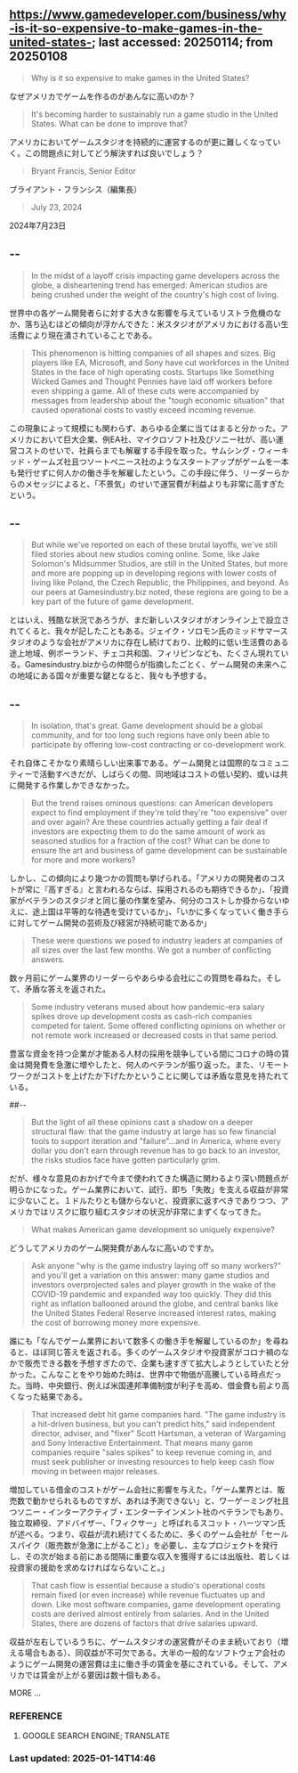 ## https://www.gamedeveloper.com/business/why-is-it-so-expensive-to-make-games-in-the-united-states-; last accessed: 20250114; from 20250108

> Why is it so expensive to make games in the United States?

なぜアメリカでゲームを作るのがあんなに高いのか？

> It's becoming harder to sustainably run a game studio in the United States. What can be done to improve that?

アメリカにおいてゲームスタジオを持続的に運営するのが更に難しくなっていく。この問題点に対してどう解決すれば良いでしょう？

> Bryant Francis, Senior Editor

ブライアント・フランシス（編集長）

> July 23, 2024

2024年7月23日


## --

> In the midst of a layoff crisis impacting game developers across the globe, a disheartening trend has emerged: American studios are being crushed under the weight of the country's high cost of living.

世界中の各ゲーム開発者らに対する大きな影響を与えているリストラ危機のなか、落ち込むほどの傾向が浮かんできた：米スタジオがアメリカにおける高い生活費により現在潰されていることである。

> This phenomenon is hitting companies of all shapes and sizes. Big players like EA, Microsoft, and Sony have cut workforces in the United States in the face of high operating costs. Startups like Something Wicked Games and Thought Pennies have laid off workers before even shipping a game. All of these cuts were accompanied by messages from leadership about the "tough economic situation" that caused operational costs to vastly exceed incoming revenue.

この現象によって規模にも関わらず、あらゆる企業に当てはまると分かった。アメリカにおいて巨大企業、例EA社、マイクロソフト社及びソニー社が、高い運営コストのせいで、社員らまでも解雇する手段を取った。サムシング・ウィーキッド・ゲームズ社且つソートペニース社のようなスタートアップがゲームを一本も発行せずに何人かの働き手を解雇したという。この手段に伴う、リーダーらからのメセッジによると、「不景気」のせいで運営費が利益よりも非常に高すぎたという。

## --

> But while we've reported on each of these brutal layoffs, we've still filed stories about new studios coming online. Some, like Jake Solomon's Midsummer Studios, are still in the United States, but more and more are popping up in developing regions with lower costs of living like Poland, the Czech Republic, the Philippines, and beyond. As our peers at Gamesindustry.biz noted, these regions are going to be a key part of the future of game development.

とはいえ、残酷な状況であろうが、まだ新しいスタジオがオンライン上で設立されてくると、我々が記したこともある。ジェイク・ソロモン氏のミッドサマースタジオのような会社がアメリカに存在し続けており、比較的に低い生活費のある途上地域、例ポーランド、チェコ共和国、フィリピンなども、たくさん現れている。Gamesindustry.bizからの仲間らが指摘したごとく、ゲーム開発の未来へこの地域にある国々が重要な鍵となると、我々も予想する。

## --

> In isolation, that's great. Game development should be a global community, and for too long such regions have only been able to participate by offering low-cost contracting or co-development work.

それ自体こそかなり素晴らしい出来事である。ゲーム開発とは国際的なコミュニティーで活動すべきだが、しばらくの間、同地域はコストの低い契約、或いは共に開発する作業しかできなかった。

> But the trend raises ominous questions: can American developers expect to find employment if they're told they're "too expensive" over and over again? Are these countries actually getting a fair deal if investors are expecting them to do the same amount of work as seasoned studios for a fraction of the cost? What can be done to ensure the art and business of game development can be sustainable for more and more workers?

しかし、この傾向により幾つかの質問も挙げられる。「アメリカの開発者のコストが常に『高すぎる』と言われるならば、採用されるのも期待できるか」、「投資家がベテランのスタジオと同じ量の作業を望み、何分のコストしか掛からないゆえに、途上国は平等的な待遇を受けているか」、「いかに多くなっていく働き手らに対してゲーム開発の芸術及び経営が持続可能であるか」

> These were questions we posed to industry leaders at companies of all sizes over the last few months. We got a number of conflicting answers.

数ヶ月前にゲーム業界のリーダーらやあらゆる会社にこの質問を尋ねた。そして、矛盾な答えを返された。

> Some industry veterans mused about how pandemic-era salary spikes drove up development costs as cash-rich companies competed for talent. Some offered conflicting opinions on whether or not remote work increased or decreased costs in that same period.

豊富な資金を持つ企業が才能ある人材の採用を競争している間にコロナの時の賃金は開発費を急激に増やしたと、何人のベテランが振り返った。また、リモートワークがコストを上げたか下げたかということに関しては矛盾な意見を持たれている。

##--

> But the light of all these opinions cast a shadow on a deeper structural flaw: that the game industry at large has so few financial tools to support iteration and "failure"...and in America, where every dollar you don't earn through revenue has to go back to an investor, the risks studios face have gotten particularly grim.

だが、様々な意見のおかげで今まで使われてきた構造に関わるより深い問題点が明らかになった。ゲーム業界において、試行、即ち「失敗」を支える収益が非常に少ないこと。１ドルたりとも儲からないと、投資家に返すべきでありつつ、アメリカではリスクに取り組むスタジオの状況が非常にまずくなってきた。

> What makes American game development so uniquely expensive?

どうしてアメリカのゲーム開発費があんなに高いのですか。

> Ask anyone "why is the game industry laying off so many workers?" and you'll get a variation on this answer: many game studios and investors overprojected sales and player growth in the wake of the COVID-19 pandemic and expanded way too quickly. They did this right as inflation ballooned around the globe, and central banks like the United States Federal Reserve increased interest rates, making the cost of borrowing money more expensive.

誰にも「なんでゲーム業界において数多くの働き手を解雇しているのか」を尋ねると、ほぼ同じ答えを返される。多くのゲームスタジオや投資家がコロナ禍のなかで販売できる数を予想すぎたので、企業も速すぎて拡大しようとしていたと分かった。こんなことをやり始めた時は、世界中で物価が高騰している時点だった。当時、中央銀行、例えば米国連邦準備制度が利子を高め、借金費も前より高くなった結果である。

> That increased debt hit game companies hard. "The game industry is a hit-driven business, but you can't predict hits," said independent director, adviser, and "fixer" Scott Hartsman, a veteran of Wargaming and Sony Interactive Entertainment. That means many game companies require "sales spikes" to keep revenue coming in, and must seek publisher or investing resources to help keep cash flow moving in between major releases.

増加している借金のコストがゲーム会社に影響を与えた。「ゲーム業界とは、販売数で動かせられるものですが、あれは予測できない」と、ワーゲーミング社且つソニー・インターアクティブ・エンターテインメント社のベテランでもあり、独立取締役、アドバイザー、「フィクサー」と呼ばれるスコット・ハーツマン氏が述べる。つまり、収益が流れ続けてくるために、多くのゲーム会社が「セールスパイク（販売数が急激に上がること）」を必要し、主なプロジェクトを発行し、その次が始まる前にある間隔に重要な収入を獲得するには出版社、若しくは投資家の援助を求めなければならないこと。」

> That cash flow is essential because a studio's operational costs remain fixed (or even increase) while revenue fluctuates up and down. Like most software companies, game development operating costs are derived almost entirely from salaries. And in the United States, there are dozens of factors that drive salaries upward.

収益が左右しているうちに、ゲームスタジオの運営費がそのまま続いており（増える場合もある）、同収益が不可欠である。大半の一般的なソフトウェア会社のようにゲーム開発の運営費は主に働き手の賃金を基にされている。そして、アメリカでは賃金が上がる要因は数十個もある。

MORE ...


### REFERENCE

1) GOOGLE SEARCH ENGINE; TRANSLATE


### Last updated: 2025-01-14T14:46
